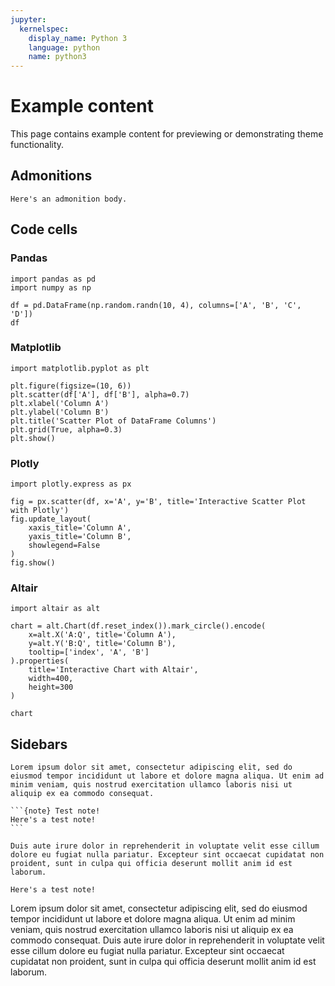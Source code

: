 ```yaml
---
jupyter:
  kernelspec:
    display_name: Python 3
    language: python
    name: python3
---
```

# Example content

This page contains example content for previewing or demonstrating theme functionality.

## Admonitions

```{note} A sample admonition.
Here's an admonition body.
```

## Code cells

### Pandas

```{code-cell}
import pandas as pd
import numpy as np

df = pd.DataFrame(np.random.randn(10, 4), columns=['A', 'B', 'C', 'D'])
df
```

### Matplotlib

```{code-cell}
import matplotlib.pyplot as plt

plt.figure(figsize=(10, 6))
plt.scatter(df['A'], df['B'], alpha=0.7)
plt.xlabel('Column A')
plt.ylabel('Column B')
plt.title('Scatter Plot of DataFrame Columns')
plt.grid(True, alpha=0.3)
plt.show()
```

### Plotly

```{code-cell}
import plotly.express as px

fig = px.scatter(df, x='A', y='B', title='Interactive Scatter Plot with Plotly')
fig.update_layout(
    xaxis_title='Column A',
    yaxis_title='Column B',
    showlegend=False
)
fig.show()
```

### Altair

```{code-cell}
import altair as alt

chart = alt.Chart(df.reset_index()).mark_circle().encode(
    x=alt.X('A:Q', title='Column A'),
    y=alt.Y('B:Q', title='Column B'),
    tooltip=['index', 'A', 'B']
).properties(
    title='Interactive Chart with Altair',
    width=400,
    height=300
)

chart
```

## Sidebars

````{sidebar}
Lorem ipsum dolor sit amet, consectetur adipiscing elit, sed do eiusmod tempor incididunt ut labore et dolore magna aliqua. Ut enim ad minim veniam, quis nostrud exercitation ullamco laboris nisi ut aliquip ex ea commodo consequat.

```{note} Test note!
Here's a test note!
```

Duis aute irure dolor in reprehenderit in voluptate velit esse cillum dolore eu fugiat nulla pariatur. Excepteur sint occaecat cupidatat non proident, sunt in culpa qui officia deserunt mollit anim id est laborum.

````


```{note} Test note!
Here's a test note!
```

Lorem ipsum dolor sit amet, consectetur adipiscing elit, sed do eiusmod tempor incididunt ut labore et dolore magna aliqua. Ut enim ad minim veniam, quis nostrud exercitation ullamco laboris nisi ut aliquip ex ea commodo consequat. Duis aute irure dolor in reprehenderit in voluptate velit esse cillum dolore eu fugiat nulla pariatur. Excepteur sint occaecat cupidatat non proident, sunt in culpa qui officia deserunt mollit anim id est laborum.
